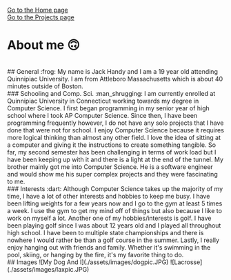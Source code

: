 [Go to the Home page](./index)
<br />
[Go to the Projects page](./Projects)
# About me :upside_down_face:
<br />
## General :frog:
My name is Jack Handy and I am a 19 year old attending Quinnipiac University. I am from Attleboro Massachusetts which is about 40 minutes outside of Boston.
<br />
### Schooling and Comp. Sci. :man_shrugging:
I am currently enrolled at Quinnipiac University in Connecticut working towards my degree in Computer Science. I first began programming in my senior year of high school where I took AP Computer Science. Since then, I have been programming frequently however, I do not have any solo projects that I have done that were not for school. I enjoy Computer Science because it requires more logical thinking than almost any other field. I love the idea of sitting at a computer and giving it the instructions to create something tangible. So far, my second semester has been challenging in terms of work load but I have been keeping up with it and there is a light at the end of the tunnel. My brother mainly got me into Computer Science. He is a software engineer and would show me his super complex projects and they were fascinating to me.
<br />
### Interests :dart:
Although Computer Science takes up the majority of my time, I have a lot of other interests and hobbies to keep me busy. I have been lifting weights for a few years now and I go to the gym at least 5 times a week. I use the gym to get my mind off of things but also because I like to work on myself a lot. Another one of my hobbies/interests is golf. I have been playing golf since I was about 12 years old and I played all throughout high school. I have been to multiple state championships and there is nowhere I would rather be than a golf course in the summer. Lastly, I really enjoy hanging out with friends and family. Whether it's swimming in the pool, skiing, or hanging by the fire, it's my favorite thing to do.
<br />
## Images
![My Dog And I](./assets/images/dogpic.JPG)
![Lacrosse](./assets/images/laxpic.JPG)
